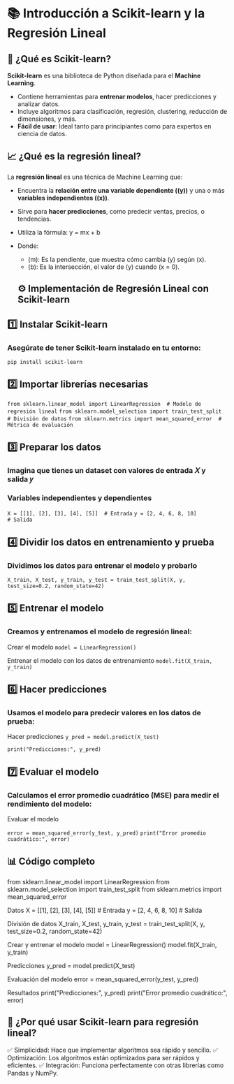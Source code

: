 # 📚 Introducción a Scikit-learn y la Regresión Lineal  

## 🧠 ¿Qué es Scikit-learn?  
**Scikit-learn** es una biblioteca de Python diseñada para el **Machine Learning**.  
- Contiene herramientas para **entrenar modelos**, hacer predicciones y analizar datos.  
- Incluye algoritmos para clasificación, regresión, clustering, reducción de dimensiones, y más.  
- **Fácil de usar**: Ideal tanto para principiantes como para expertos en ciencia de datos.  

## 📈 ¿Qué es la regresión lineal?  
La **regresión lineal** es una técnica de Machine Learning que:  
- Encuentra la **relación entre una variable dependiente (\(y\))** y una o más **variables independientes (\(x\))**.  
- Sirve para **hacer predicciones**, como predecir ventas, precios, o tendencias.  
- Utiliza la fórmula: y = mx + b
- Donde:  
  - (m): Es la pendiente, que muestra cómo cambia (y) según (x).  
  - (b): Es la intersección, el valor de (y) cuando (x = 0).  

  ## ⚙️ Implementación de Regresión Lineal con Scikit-learn  

## 1️⃣ **Instalar Scikit-learn**  

### Asegúrate de tener Scikit-learn instalado en tu entorno:  

`pip install scikit-learn`

## 2️⃣ Importar librerías necesarias

`from sklearn.linear_model import LinearRegression  # Modelo de regresión lineal`
`from sklearn.model_selection import train_test_split  # División de datos`
`from sklearn.metrics import mean_squared_error  # Métrica de evaluación`

## 3️⃣ Preparar los datos

### Imagina que tienes un dataset con valores de entrada 𝑋 y salida 𝑦

### Variables independientes y dependientes
`X = [[1], [2], [3], [4], [5]]  # Entrada`
`y = [2, 4, 6, 8, 10]           # Salida`

## 4️⃣ Dividir los datos en entrenamiento y prueba

### Dividimos los datos para entrenar el modelo y probarlo
`X_train, X_test, y_train, y_test = train_test_split(X, y, test_size=0.2, random_state=42)`

## 5️⃣ Entrenar el modelo

### Creamos y entrenamos el modelo de regresión lineal:

Crear el modelo
`model = LinearRegression()`

Entrenar el modelo con los datos de entrenamiento
`model.fit(X_train, y_train)`

## 6️⃣ Hacer predicciones

### Usamos el modelo para predecir valores en los datos de prueba:

Hacer predicciones
`y_pred = model.predict(X_test)`

`print("Predicciones:", y_pred)`

## 7️⃣ Evaluar el modelo

### Calculamos el error promedio cuadrático (MSE) para medir el rendimiento del modelo:

Evaluar el modelo

`error = mean_squared_error(y_test, y_pred)`
`print("Error promedio cuadrático:", error)`

## 📊 Código completo

from sklearn.linear_model import LinearRegression
from sklearn.model_selection import train_test_split
from sklearn.metrics import mean_squared_error

Datos
X = [[1], [2], [3], [4], [5]]  # Entrada
y = [2, 4, 6, 8, 10]           # Salida

División de datos
X_train, X_test, y_train, y_test = train_test_split(X, y, test_size=0.2, random_state=42)

Crear y entrenar el modelo
model = LinearRegression()
model.fit(X_train, y_train)

Predicciones
y_pred = model.predict(X_test)

Evaluación del modelo
error = mean_squared_error(y_test, y_pred)

Resultados
print("Predicciones:", y_pred)
print("Error promedio cuadrático:", error)

## 🚀 ¿Por qué usar Scikit-learn para regresión lineal?

✅ Simplicidad: Hace que implementar algoritmos sea rápido y sencillo.
✅ Optimización: Los algoritmos están optimizados para ser rápidos y eficientes.
✅ Integración: Funciona perfectamente con otras librerías como Pandas y NumPy.

